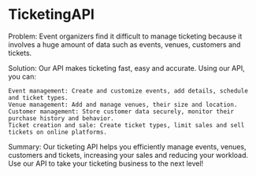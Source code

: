 # TicketingAPI
Problem:
Event organizers find it difficult to manage ticketing because it involves a huge amount of data such as events, venues, customers and tickets.

Solution:
Our API makes ticketing fast, easy and accurate. Using our API, you can:

    Event management: Create and customize events, add details, schedule and ticket types.
    Venue management: Add and manage venues, their size and location.
    Customer management: Store customer data securely, monitor their purchase history and behavior.
    Ticket creation and sale: Create ticket types, limit sales and sell tickets on online platforms.

Summary:
Our ticketing API helps you efficiently manage events, venues, customers and tickets, increasing your sales and reducing your workload. Use our API to take your ticketing business to the next level!
